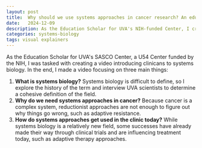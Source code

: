 ```yaml
---
layout: post
title:  Why should we use systems approaches in cancer research? An educational video project
date:   2024-12-09
description: As the Education Scholar for UVA's NIH-funded Center, I created a video series about systems biology and its use in cancer research. 
categories: systems-biology 
tags: visual explainers
---
```


As the Education Scholar for UVA's SASCO Center, a U54 Center funded by the NIH, I was tasked with creating a video introducing clinicans to systems biology. In the end, I made a video focusing on three main things:
1. **__What__ is systems biology?** Systems biology is difficult to define, so I explore the history of the term and interview UVA scientists to determine a cohesive definition of the field.
2. **__Why__ do we need systems approaches in cancer?** Because cancer is a complex system, reductionist approaches are not enough to figure out why things go wrong, such as adaptive resistance. 
3. **__How__ do systems approaches get used in the clinic today?** While systems biology is a relatively new field, some successes have already made their way through clinical trials and are influencing treatment today, such as adaptive therapy approaches. 

